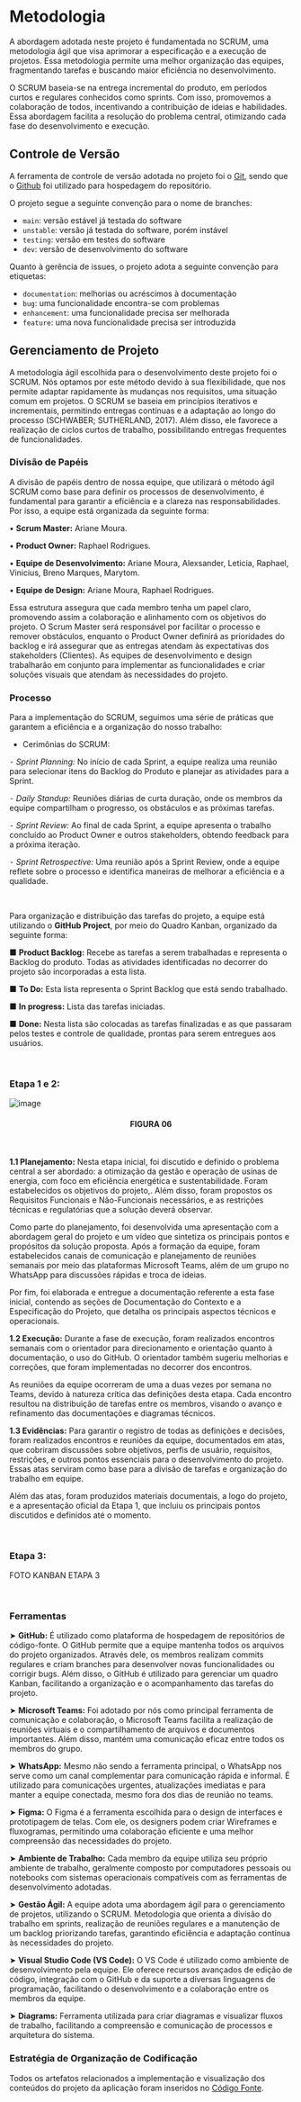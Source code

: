 # Metodologia

A abordagem adotada neste projeto é fundamentada no SCRUM, uma metodologia ágil que visa aprimorar a especificação e a execução de projetos. Essa metodologia permite uma melhor organização das equipes, fragmentando tarefas e buscando maior eficiência no desenvolvimento.

O SCRUM baseia-se na entrega incremental do produto, em períodos curtos e regulares conhecidos como sprints. Com isso, promovemos a colaboração de todos, incentivando a contribuição de ideias e habilidades. Essa abordagem facilita a resolução do problema central, otimizando cada fase do desenvolvimento e execução.

## Controle de Versão

A ferramenta de controle de versão adotada no projeto foi o
[Git](https://git-scm.com/), sendo que o [Github](https://github.com)
foi utilizado para hospedagem do repositório.

O projeto segue a seguinte convenção para o nome de branches:

- `main`: versão estável já testada do software
- `unstable`: versão já testada do software, porém instável
- `testing`: versão em testes do software
- `dev`: versão de desenvolvimento do software

Quanto à gerência de issues, o projeto adota a seguinte convenção para
etiquetas:

- `documentation`: melhorias ou acréscimos à documentação
- `bug`: uma funcionalidade encontra-se com problemas
- `enhancement`: uma funcionalidade precisa ser melhorada
- `feature`: uma nova funcionalidade precisa ser introduzida

## Gerenciamento de Projeto


A metodologia ágil escolhida para o desenvolvimento deste projeto foi o SCRUM. Nós optamos por este método devido à sua flexibilidade, que nos permite adaptar rapidamente às mudanças nos requisitos, uma situação comum em projetos. O SCRUM se baseia em princípios iterativos e incrementais, permitindo entregas contínuas e a adaptação ao longo do processo (SCHWABER; SUTHERLAND, 2017). Além disso, ele favorece a realização de ciclos curtos de trabalho, possibilitando entregas frequentes de funcionalidades.

### Divisão de Papéis

A divisão de papéis dentro de nossa equipe, que utilizará o método ágil SCRUM como base para definir os processos de desenvolvimento, é fundamental para garantir a eficiência e a clareza nas responsabilidades. Por isso, a equipe está organizada da seguinte forma:

• **Scrum Master:** Ariane Moura.

• **Product Owner:** Raphael Rodrigues.

• **Equipe de Desenvolvimento:** Ariane Moura, Alexsander, Leticia, Raphael, Vinicius, Breno Marques, Marytom.

• **Equipe de Design:** Ariane Moura, Raphael Rodrigues.

Essa estrutura assegura que cada membro tenha um papel claro, promovendo assim a colaboração e alinhamento com os objetivos do projeto. O Scrum Master será responsável por facilitar o processo e remover obstáculos, enquanto o Product Owner definirá as prioridades do backlog e irá assegurar que as entregas atendam às expectativas dos stakeholders (Clientes). As equipes de desenvolvimento e design trabalharão em conjunto para implementar as funcionalidades e criar soluções visuais que atendam às necessidades do projeto.

### Processo

Para a implementação do SCRUM, seguimos uma série de práticas que garantem a eficiência e a organização do nosso trabalho:

- Cerimônias do SCRUM:
 
⁃ *Sprint Planning:* No início de cada Sprint, a equipe realiza uma reunião para selecionar itens do Backlog do Produto e planejar as atividades para a Sprint.
 
⁃ *Daily Standup:* Reuniões diárias de curta duração, onde os membros da equipe compartilham o progresso, os obstáculos e as próximas tarefas.
 
⁃ *Sprint Review:* Ao final de cada Sprint, a equipe apresenta o trabalho concluído ao Product Owner e outros stakeholders, obtendo feedback para a próxima iteração.
 
⁃ *Sprint Retrospective:* Uma reunião após a Sprint Review, onde a equipe reflete sobre o processo e identifica maneiras de melhorar a eficiência e a qualidade.

<br>

Para organização e distribuição das tarefas do projeto, a equipe está utilizando o **GitHub Project**, por meio do Quadro Kanban, organizado da seguinte forma:

■ **Product Backlog:** Recebe as tarefas a serem trabalhadas e representa o Backlog do produto. Todas as atividades identificadas no decorrer do projeto são incorporadas a esta lista.

■ **To Do:** Esta lista representa o Sprint Backlog que está sendo trabalhado.

■ **In progress:** Lista das tarefas iniciadas.

■ **Done:** Nesta lista são colocadas as tarefas finalizadas e as que passaram pelos testes e controle de qualidade, prontas para serem entregues aos usuários.

<br>

### Etapa 1 e 2:
![image](https://github.com/user-attachments/assets/4ddb709c-cd54-41e7-80ee-0ef89f2dee03)

<h4 align="center">FIGURA 06</h4>

<br>

**1.1 Planejamento:**
Nesta etapa inicial, foi discutido e definido o problema central a ser abordado: a otimização da gestão e operação de usinas de energia, com foco em eficiência energética e sustentabilidade. Foram estabelecidos os objetivos do projeto,. Além disso, foram propostos os Requisitos Funcionais e Não-Funcionais necessários, e as restrições técnicas e regulatórias que a solução deverá observar.

Como parte do planejamento, foi desenvolvida uma apresentação com a abordagem geral do projeto e um vídeo que sintetiza os principais pontos e propósitos da solução proposta. Após a formação da equipe, foram estabelecidos canais de comunicação e planejamento de reuniões semanais por meio das plataformas Microsoft Teams, além de um grupo no WhatsApp para discussões rápidas e troca de ideias.

Por fim, foi elaborada e entregue a documentação referente a esta fase inicial, contendo as seções de Documentação do Contexto e a Especificação do Projeto, que detalha os principais aspectos técnicos e operacionais.

**1.2 Execução:**
Durante a fase de execução, foram realizados encontros semanais com o orientador para direcionamento e orientação quanto à documentação, o uso do GitHub. O orientador também sugeriu melhorias e correções, que foram implementadas no decorrer dos encontros.

As reuniões da equipe ocorreram de uma a duas vezes por semana no Teams, devido à natureza crítica das definições desta etapa. Cada encontro resultou na distribuição de tarefas entre os membros, visando o avanço e refinamento das documentações e diagramas técnicos.

**1.3 Evidências:**
Para garantir o registro de todas as definições e decisões, foram realizados encontros e reuniões da equipe, documentados em atas, que cobriram discussões sobre objetivos, perfis de usuário, requisitos, restrições, e outros pontos essenciais para o desenvolvimento do projeto. Essas atas serviram como base para a divisão de tarefas e organização do trabalho em equipe.

Além das atas, foram produzidos materiais documentais, a logo do projeto, e a apresentação oficial da Etapa 1, que incluiu os principais pontos discutidos e definidos até o momento.

<br>

### Etapa 3:

FOTO KANBAN ETAPA 3

<br>

### Ferramentas

➤ **GitHub:** É utilizado como plataforma de hospedagem de repositórios de código-fonte. O GitHub permite que a equipe mantenha todos os arquivos do projeto organizados. Através dele, os membros realizam commits regulares e criam branches para desenvolver novas funcionalidades ou corrigir bugs. Além disso, o GitHub é utilizado para gerenciar um quadro Kanban, facilitando a organização e o acompanhamento das tarefas do projeto.

➤	**Microsoft Teams:** Foi adotado por nós como principal ferramenta de comunicação e colaboração, o Microsoft Teams facilita a realização de reuniões virtuais e o compartilhamento de arquivos e documentos importantes. Além disso, mantém uma comunicação eficaz entre todos os membros do grupo.

➤	**WhatsApp:** Mesmo não sendo a ferramenta principal, o WhatsApp nos serve como um canal complementar para comunicação rápida e informal. É utilizado para comunicações urgentes, atualizações imediatas e para manter a equipe conectada, mesmo fora dos dias de reunião no teams.

➤	**Figma:** O Figma é a ferramenta escolhida para o design de interfaces e prototipagem de telas. Com ele, os designers podem criar Wireframes e fluxogramas, permitindo uma colaboração eficiente e uma melhor compreensão das necessidades do projeto.

➤	**Ambiente de Trabalho:** Cada membro da equipe utiliza seu próprio ambiente de trabalho, geralmente composto por computadores pessoais ou notebooks com sistemas operacionais compatíveis com as ferramentas de desenvolvimento adotadas.

➤	**Gestão Ágil:** A equipe adota uma abordagem ágil para o gerenciamento de projetos, utilizando o SCRUM. Metodologia que orienta a divisão do trabalho em sprints, realização de reuniões regulares e a manutenção de um backlog priorizando tarefas, garantindo eficiência e adaptação contínua às necessidades do projeto.

➤	**Visual Studio Code (VS Code):** O VS Code é utilizado como ambiente de desenvolvimento pela equipe. Ele oferece recursos avançados de edição de código, integração com o GitHub e da suporte a diversas linguagens de programação, facilitando o desenvolvimento e a colaboração entre os membros da equipe.

➤	**Diagrams:** Ferramenta utilizada para criar diagramas e visualizar fluxos de trabalho, facilitando a compreensão e comunicação de processos e arquitetura do sistema.

### Estratégia de Organização de Codificação 

Todos os artefatos relacionados a implementação e visualização dos conteúdos do projeto da aplicação foram inseridos no [Código Fonte](https://github.com/ICEI-PUC-Minas-PMV-ADS/pmv-ads-2024-2-e2-proj-int-t7-ecologic/blob/main/src/README.md). 
